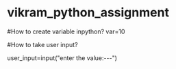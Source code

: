 # vikram_python_assignment
 #How to create variable inpython?
 var=10
 
 #How to take user input?

user_input=input("enter the value:---")

